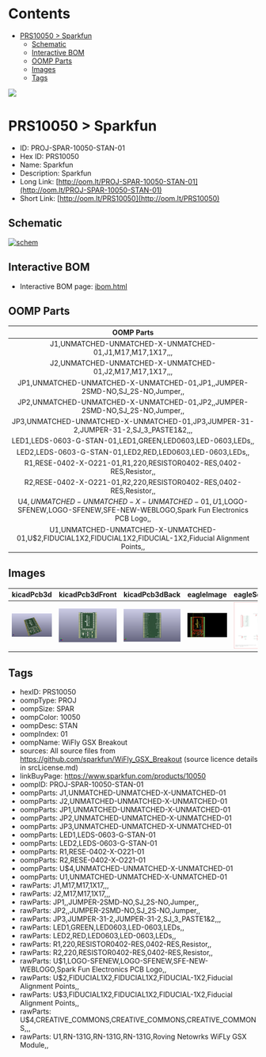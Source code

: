 



Contents
========

* [PRS10050 > Sparkfun](#prs10050--sparkfun)
	* [Schematic](#schematic)
	* [Interactive BOM](#interactive-bom)
	* [OOMP Parts](#oomp-parts)
	* [Images](#images)
	* [Tags](#tags)
  
![][im]
# PRS10050 > Sparkfun

- ID: PROJ-SPAR-10050-STAN-01
- Hex ID: PRS10050
- Name: Sparkfun
- Description: Sparkfun
- Long Link: [http://oom.lt/PROJ-SPAR-10050-STAN-01](http://oom.lt/PROJ-SPAR-10050-STAN-01)
- Short Link: [http://oom.lt/PRS10050](http://oom.lt/PRS10050)

## Schematic
  
[![schem](eagleSchemImage.png)](eagleSchemImage.png)
## Interactive BOM

- Interactive BOM page: [ibom.html](https://htmlpreview.github.io/?https://github.com/oomlout/oomlout_OOMP_projects/blob/main/PROJ-SPAR-10050-STAN-01/kicad/bom/ibom.html)

## OOMP Parts
  

|OOMP Parts|
| :---: |
|J1,UNMATCHED-UNMATCHED-X-UNMATCHED-01,J1,M17,M17,1X17,,,|
|J2,UNMATCHED-UNMATCHED-X-UNMATCHED-01,J2,M17,M17,1X17,,,|
|JP1,UNMATCHED-UNMATCHED-X-UNMATCHED-01,JP1,,JUMPER-2SMD-NO,SJ_2S-NO,Jumper,,|
|JP2,UNMATCHED-UNMATCHED-X-UNMATCHED-01,JP2,,JUMPER-2SMD-NO,SJ_2S-NO,Jumper,,|
|JP3,UNMATCHED-UNMATCHED-X-UNMATCHED-01,JP3,JUMPER-31-2,JUMPER-31-2,SJ_3_PASTE1&2,,,|
|LED1,LEDS-0603-G-STAN-01,LED1,GREEN,LED0603,LED-0603,LEDs,,|
|LED2,LEDS-0603-G-STAN-01,LED2,RED,LED0603,LED-0603,LEDs,,|
|R1,RESE-0402-X-O221-01,R1,220,RESISTOR0402-RES,0402-RES,Resistor,,|
|R2,RESE-0402-X-O221-01,R2,220,RESISTOR0402-RES,0402-RES,Resistor,,|
|U$4,UNMATCHED-UNMATCHED-X-UNMATCHED-01,U$1,LOGO-SFENEW,LOGO-SFENEW,SFE-NEW-WEBLOGO,Spark Fun Electronics PCB Logo,,|
|U1,UNMATCHED-UNMATCHED-X-UNMATCHED-01,U$2,FIDUCIAL1X2,FIDUCIAL1X2,FIDUCIAL-1X2,Fiducial Alignment Points,,|

## Images
  
  

|kicadPcb3d|kicadPcb3dFront|kicadPcb3dBack|eagleImage|eagleSchemImage|
| :---: | :---: | :---: | :---: | :---: |
|[![kicadPcb3d](kicadPcb3d_140.png)](kicadPcb3d.png)|[![kicadPcb3dFront](kicadPcb3dFront_140.png)](kicadPcb3dFront.png)|[![kicadPcb3dBack](kicadPcb3dBack_140.png)](kicadPcb3dBack.png)|[![eagleImage](eagleImage_140.png)](eagleImage.png)|[![eagleSchemImage](eagleSchemImage_140.png)](eagleSchemImage.png)|

## Tags

- hexID: PRS10050
- oompType: PROJ
- oompSize: SPAR
- oompColor: 10050
- oompDesc: STAN
- oompIndex: 01
- oompName: WiFly GSX Breakout
- sources: All source files from https://github.com/sparkfun/WiFly_GSX_Breakout (source licence details in srcLicense.md)
- linkBuyPage: https://www.sparkfun.com/products/10050
- oompID: PROJ-SPAR-10050-STAN-01
- oompParts: J1,UNMATCHED-UNMATCHED-X-UNMATCHED-01
- oompParts: J2,UNMATCHED-UNMATCHED-X-UNMATCHED-01
- oompParts: JP1,UNMATCHED-UNMATCHED-X-UNMATCHED-01
- oompParts: JP2,UNMATCHED-UNMATCHED-X-UNMATCHED-01
- oompParts: JP3,UNMATCHED-UNMATCHED-X-UNMATCHED-01
- oompParts: LED1,LEDS-0603-G-STAN-01
- oompParts: LED2,LEDS-0603-G-STAN-01
- oompParts: R1,RESE-0402-X-O221-01
- oompParts: R2,RESE-0402-X-O221-01
- oompParts: U$4,UNMATCHED-UNMATCHED-X-UNMATCHED-01
- oompParts: U1,UNMATCHED-UNMATCHED-X-UNMATCHED-01
- rawParts: J1,M17,M17,1X17,,,
- rawParts: J2,M17,M17,1X17,,,
- rawParts: JP1,,JUMPER-2SMD-NO,SJ_2S-NO,Jumper,,
- rawParts: JP2,,JUMPER-2SMD-NO,SJ_2S-NO,Jumper,,
- rawParts: JP3,JUMPER-31-2,JUMPER-31-2,SJ_3_PASTE1&2,,,
- rawParts: LED1,GREEN,LED0603,LED-0603,LEDs,,
- rawParts: LED2,RED,LED0603,LED-0603,LEDs,,
- rawParts: R1,220,RESISTOR0402-RES,0402-RES,Resistor,,
- rawParts: R2,220,RESISTOR0402-RES,0402-RES,Resistor,,
- rawParts: U$1,LOGO-SFENEW,LOGO-SFENEW,SFE-NEW-WEBLOGO,Spark Fun Electronics PCB Logo,,
- rawParts: U$2,FIDUCIAL1X2,FIDUCIAL1X2,FIDUCIAL-1X2,Fiducial Alignment Points,,
- rawParts: U$3,FIDUCIAL1X2,FIDUCIAL1X2,FIDUCIAL-1X2,Fiducial Alignment Points,,
- rawParts: U$4,CREATIVE_COMMONS,CREATIVE_COMMONS,CREATIVE_COMMONS,,,
- rawParts: U1,RN-131G,RN-131G,RN-131G,Roving Netowrks WiFLy GSX Module,,



[im]: kicadPcb3d_450.png
